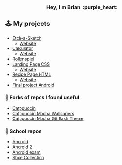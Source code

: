 <h3 align="center">
Hey, I'm Brian. :purple_heart:
</3>

## :joystick: My projects

- [Etch-a-Sketch](https://github.com/Bfw72886/etch-a-sketch) 
    - [Website](https://bfw72886.github.io/etch-a-sketch/)
- [Calculator](https://github.com/Bfw72886/calculator)
    - [Website](https://bfw72886.github.io/calculator/)
- [Rollenspiel](https://github.com/Bfw72886/rollenspiel)
- [Landing Page CSS](https://github.com/Bfw72886/foundations-landing-page)
    - [Website](https://bfw72886.github.io/foundations-landing-page/)
- [Recipe Page HTML](https://github.com/Bfw72886/odin-recipes)
    - [Website](https://bfw72886.github.io/odin-recipes/)
- [Final project Android](https://github.com/Bfw72886/MyGameProjekt)

### :ribbon: Forks of repos I found useful

- [Catppuccin](https://github.com/catppuccin/catppuccin)
- [Catppuccin Mocha Wallpapers](https://github.com/Bfw72886/walls-catppuccin-mocha)
- [Catppuccin Mocha Git Bash Theme](https://gist.github.com/Bfw72886/41b002cd9c1dfe24358faad52cb6cc59)

### :notebook: School repos

- [Android](https://github.com/Bfw72886/MyTestApp)
- [Android 2](https://github.com/Bfw72886/MySecondTestApp)
- [Android exam](https://github.com/Bfw72886/XML-Klausur)
- [Shoe Collection](https://github.com/Bfw72886/schuhsammlung)